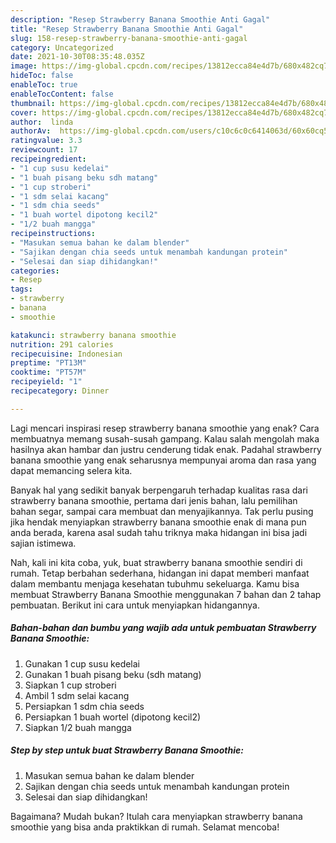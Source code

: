```yaml
---
description: "Resep Strawberry Banana Smoothie Anti Gagal"
title: "Resep Strawberry Banana Smoothie Anti Gagal"
slug: 158-resep-strawberry-banana-smoothie-anti-gagal
category: Uncategorized
date: 2021-10-30T08:35:48.035Z
image: https://img-global.cpcdn.com/recipes/13812ecca84e4d7b/680x482cq70/strawberry-banana-smoothie-foto-resep-utama.jpg
hideToc: false
enableToc: true
enableTocContent: false
thumbnail: https://img-global.cpcdn.com/recipes/13812ecca84e4d7b/680x482cq70/strawberry-banana-smoothie-foto-resep-utama.jpg
cover: https://img-global.cpcdn.com/recipes/13812ecca84e4d7b/680x482cq70/strawberry-banana-smoothie-foto-resep-utama.jpg
author:  linda
authorAv:  https://img-global.cpcdn.com/users/c10c6c0c6414063d/60x60cq50/avatar.jpg
ratingvalue: 3.3
reviewcount: 17
recipeingredient:
- "1 cup susu kedelai"
- "1 buah pisang beku sdh matang"
- "1 cup stroberi"
- "1 sdm selai kacang"
- "1 sdm chia seeds"
- "1 buah wortel dipotong kecil2"
- "1/2 buah mangga"
recipeinstructions:
- "Masukan semua bahan ke dalam blender"
- "Sajikan dengan chia seeds untuk menambah kandungan protein"
- "Selesai dan siap dihidangkan!"
categories:
- Resep
tags:
- strawberry
- banana
- smoothie

katakunci: strawberry banana smoothie 
nutrition: 291 calories
recipecuisine: Indonesian
preptime: "PT13M"
cooktime: "PT57M"
recipeyield: "1"
recipecategory: Dinner

---
```



Lagi mencari inspirasi resep strawberry banana smoothie yang enak? Cara membuatnya memang susah-susah gampang. Kalau salah mengolah maka hasilnya akan hambar dan justru cenderung tidak enak. Padahal strawberry banana smoothie yang enak seharusnya mempunyai aroma dan rasa yang dapat memancing selera kita.


Banyak hal yang sedikit banyak berpengaruh terhadap kualitas rasa dari strawberry banana smoothie, pertama dari jenis bahan, lalu pemilihan bahan segar, sampai cara membuat dan menyajikannya. Tak perlu pusing jika hendak menyiapkan strawberry banana smoothie enak di mana pun anda berada, karena asal sudah tahu triknya maka hidangan ini bisa jadi sajian istimewa.




Nah, kali ini kita coba, yuk, buat strawberry banana smoothie sendiri di rumah. Tetap berbahan sederhana, hidangan ini dapat memberi manfaat dalam membantu menjaga kesehatan tubuhmu sekeluarga. Kamu bisa membuat Strawberry Banana Smoothie menggunakan 7 bahan dan 2 tahap pembuatan. Berikut ini cara untuk menyiapkan hidangannya.

<!--inarticleads1-->

##### Bahan-bahan dan bumbu yang wajib ada untuk pembuatan Strawberry Banana Smoothie:

1. Gunakan 1 cup susu kedelai
1. Gunakan 1 buah pisang beku (sdh matang)
1. Siapkan 1 cup stroberi
1. Ambil 1 sdm selai kacang
1. Persiapkan 1 sdm chia seeds
1. Persiapkan 1 buah wortel (dipotong kecil2)
1. Siapkan 1/2 buah mangga




<!--inarticleads2-->

##### Step by step untuk buat Strawberry Banana Smoothie:

1. Masukan semua bahan ke dalam blender
1. Sajikan dengan chia seeds untuk menambah kandungan protein
1. Selesai dan siap dihidangkan!



Bagaimana? Mudah bukan? Itulah cara menyiapkan strawberry banana smoothie yang bisa anda praktikkan di rumah. Selamat mencoba!
